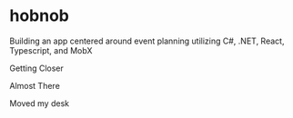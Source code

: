# hobnob
Building an app centered around event planning utilizing C#, .NET, React, Typescript, and MobX

Getting Closer

Almost There

Moved my desk
